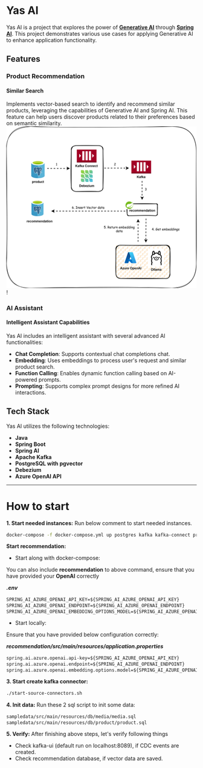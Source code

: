 # Yas AI
Yas AI is a project that explores the power of **[Generative AI](https://en.wikipedia.org/wiki/Generative_artificial_intelligence)** through **[Spring AI](https://spring.io/projects/spring-ai)**. This project demonstrates various use cases for applying Generative AI to enhance application functionality.

## Features

### Product Recommendation
#### Similar Search
Implements vector-based search to identify and recommend similar products, leveraging the capabilities of Generative AI and Spring AI. This feature can help users discover products related to their preferences based on semantic similarity.
![vector-search.svg](vector-search.svg)!


### AI Assistant
#### Intelligent Assistant Capabilities
Yas AI includes an intelligent assistant with several advanced AI functionalities:

- **Chat Completion**: Supports contextual chat completions chat.
- **Embedding**: Uses embeddings to process user's request and similar product search.
- **Function Calling**: Enables dynamic function calling based on AI-powered prompts.
- **Prompting**: Supports complex prompt designs for more refined AI interactions.

## Tech Stack

Yas AI utilizes the following technologies:

- **Java**
- **Spring Boot**
- **Spring AI**
- **Apache Kafka**
- **PostgreSQL with pgvector**
- **Debezium**
- **Azure OpenAI API**

---
# How to start

**1. Start needed instances:**
Run below comment to start needed instances.
```bash
docker-compose -f docker-compose.yml up postgres kafka kafka-connect product media kafka-ui -d
```

**Start recommendation:**

- Start along with docker-compose:

You can also include **recommendation** to above command, ensure that you have provided your **OpenAI** correctly 

**_.env_**
```properties
SPRING_AI_AZURE_OPENAI_API_KEY=${SPRING_AI_AZURE_OPENAI_API_KEY}
SPRING_AI_AZURE_OPENAI_ENDPOINT=${SPRING_AI_AZURE_OPENAI_ENDPOINT}
SPRING_AI_AZURE_OPENAI_EMBEDDING_OPTIONS_MODEL=${SPRING_AI_AZURE_OPENAI_EMBEDDING_OPTIONS_MODEL}
```
- Start locally:

Ensure that you have provided below configuration correctly:

_**recommendation/src/main/resources/application.properties**_
```properties
spring.ai.azure.openai.api-key=${SPRING_AI_AZURE_OPENAI_API_KEY}
spring.ai.azure.openai.endpoint=${SPRING_AI_AZURE_OPENAI_ENDPOINT}
spring.ai.azure.openai.embedding.options.model=${SPRING_AI_AZURE_OPENAI_EMBEDDING_OPTIONS_MODEL}
```

**3. Start create kafka connector:**
```bash
./start-source-connectors.sh
```

**4. Init data:**
Run these 2 sql script to init some data:
```text
sampledata/src/main/resources/db/media/media.sql
sampledata/src/main/resources/db/product/product.sql
```

**5. Verify:**
After finishing above steps, let's verify following things
- Check kafka-ui (default run on localhost:8089), if CDC events are created.
- Check recommendation database, if vector data are saved.





